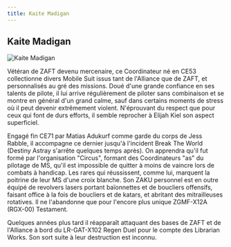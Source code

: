 ```yaml
---
title: Kaite Madigan
---
```


Kaite Madigan
-------------


![Kaite Madigan](/images/stories/manga/astray/persos/KAite.png)

Vétéran de ZAFT devenu mercenaire, ce Coordinateur né en CE53 collectionne divers Mobile Suit issus tant de l'Alliance que de ZAFT, et personnalisés au gré des missions. Doué d'une grande confiance en ses talents de pilote, il lui arrive régulièrement de piloter sans combinaison et se montre en général d'un grand calme, sauf dans certains moments de stress où il peut devenir extrêmement violent. N'éprouvant du respect que pour ceux qui font de durs efforts, il semble reprocher à Elijah Kiel son aspect superficiel. 


Engagé fin CE71 par Matias Adukurf comme garde du corps de Jess Rabble, il accompagne ce dernier jusqu'à l'incident Break The World (Destiny Astray s'arrête quelques temps après). On apprendra qu'il fut formé par l'organisation "Circus", formant des Coordinateurs "as" du pilotage de MS, qu'il est impossible de quitter à moins de vaincre lors de combats à handicap. Les rares qui réussissent, comme lui, marquent la poitrine de leur MS d'une croix blanche. Son ZAKU personnel est en outre équipé de revolvers lasers portant baïonnettes et de boucliers offensifs, faisant office à la fois de boucliers et de katars, et abritant des mitrailleuses rotatives. Il ne l'abandonne que pour l'encore plus unique ZGMF-X12A (RGX-00) Testament.


Quelques années plus tard il réapparaît attaquant des bases de ZAFT et de l'Alliance à bord du LR-GAT-X102 Regen Duel pour le compte des Librarian Works. Son sort suite à leur destruction est inconnu.


